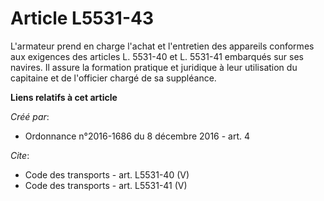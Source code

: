 # Article L5531-43

L'armateur prend en charge l'achat et l'entretien des appareils conformes aux exigences des articles L. 5531-40 et L. 5531-41
embarqués sur ses navires. Il assure la formation pratique et juridique à leur utilisation du capitaine et de l'officier
chargé de sa suppléance.

**Liens relatifs à cet article**

_Créé par_:

  - Ordonnance n°2016-1686 du 8 décembre 2016 - art. 4

_Cite_:

  - Code des transports - art. L5531-40 (V)
  - Code des transports - art. L5531-41 (V)
